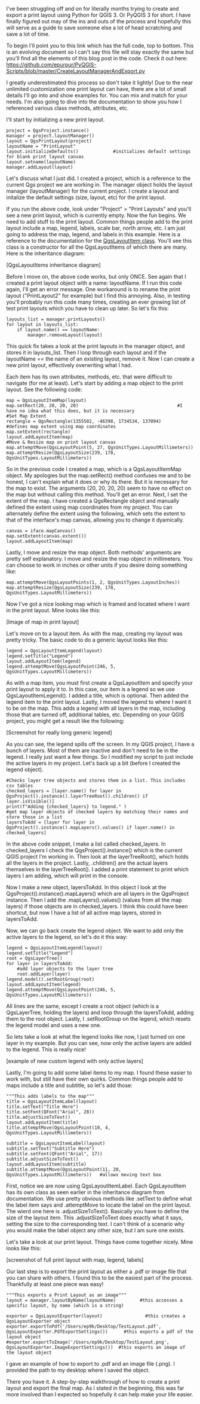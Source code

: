 I've been struggling off and on for literally months trying to create and export a print layout using Python for QGIS 3. Or
PyQGIS 3 for short. I have finally figured out may of the ins and outs of the process and hopefully this will serve
as a guide to save someone else a lot of head scratching and save a lot of time. 

To begin I'll point you to this link which has the full code, top to bottom. This is an evolving document so I can't say this
file will stay exactly the same but you'll find all the elements of this blog post in the code. Check it out here:
https://github.com/epurpur/PyQGIS-Scripts/blob/master/CreateLayoutManagerAndExport.py

I greatly underestimated this process so don't take it lightly! Due to the near unlimited customization one print layout can
have, there are a lot of small details I'll go into and show examples for. You can mix and match for your needs. I'm also
going to dive into the documentation to show you how I referenced various class methods, attributes, etc.

I'll start by initializing a new print layout.

    project = QgsProject.instance()         
    manager = project.layoutManager()       
    layout = QgsPrintLayout(project)        
    layoutName = "PrintLayout"
    layout.initializeDefaults()             #initializes default settings for blank print layout canvas
    layout.setname(layoutName)
    manager.addLayout(layout)

Let's discuss what I just did. I created a project, which is a reference to the current Qgs project we are working in.
The manager object holds the layout manager (layoutManager) for the current project. I create a layout and initalize the
default settings (size, layout, etc) for the print layout. 

If you run the above code, look under "Project" > "Print Layouts" and you'll see a new print layout, which is currently empty.
Now the fun begins. We need to add stuff to the print layout. Common things people add to the print layout include a map,
legend, labels, scale bar, north arrow, etc. I am just going to address the map, legend, and labels in this example. Here is
a reference to the documentation for the [QgsLayoutItem class](https://qgis.org/api/classQgsLayoutItem.html). You'll see this
class is a constructor for all the QgsLayoutItems of which there are many. Here is the inheritance diagram:

[QgsLayoutItems inheritance diagram]

Before I move on, the above code works, but only ONCE. See again that I created a print layout object with a name: layoutName.
If I run this code again, I'll get an error message. One workaround is to rename the print layout ("PrintLayout2" for example)
but I find this annoying. Also, in testing you'll probably run this code many times, creating an ever growing list of test
print layouts which you have to clean up later. So let's fix this:

    layouts_list = manager.printLayouts()
    for layout in layouts_list:
        if layout.name() == layoutName:
            manager.removeLayout(layout)
            
This quick fix takes a look at the print layouts in the manager object, and stores it in layouts_list. Then I loop through
each layout and if the layoutName == the name of an existing layout, remove it. Now I can create a new print layout,
effectively overwriting what I had. 

Each item has its own attributes, methods, etc. that were difficult to navigate (for me at least). Let's start by adding a
map object to the print layout. See the following code:

    map = QgsLayoutItemMap(layout)
    map.setRect(20, 20, 20, 20)                                     #I have no idea what this does, but it is necessary
    #Set Map Extent
    rectangle = QgsRectangle(1355502, -46398, 1734534, 137094)      #defines map extent using map coordinates
    map.setExtent(rectangle)
    layout.addLayoutItem(map)
    #Move & Resize map on print layout canvas
    map.attemptMove(QgsLayoutPoint(5, 27, QgsUnitTypes.LayoutMillimeters))
    map.attemptResize(QgsLayoutSize(239, 178, QgsUnitTypes.LayoutMillimeters))
    
So in the previous code I created a map, which is a QgsLayoutItemMap object. My apologies but the map.setRect() method 
confuses me and to be honest, I can't explain what it does or why its there. But it is necessary for the map to exist. 
The arguments (20, 20, 20, 20) seem to have no effect on the map but without calling this method. You'll get an error.
Next, I set the extent of the map. I have created a QgsRectangle object and manually defined the extent using map coordinates
from my project. You can alternately define the extent using the following, which sets the extent to that of the interface's
map canvas, allowing you to change it dyamically.

    canvas = iface.mapCanvas()
    map.setExtent(canvas.extent())
    layout.addLayoutItem(map)
    
Lastly, I move and resize the map object. Both methods' arguments are pretty self explanatory. I move and resize the map
object in millimeters. You can choose to work in inches or other units if you desire doing something like:

    map.attemptMove(QgsLayoutPoints(1, 2, QgsUnitTypes.LayoutInches))
    map.attemptResize(QgsLayoutSize(239, 178, QgsUnitTypes.LayoutMillimeters))

Now I've got a nice looking map which is framed and located where I want in the print layout. Mine looks like this:

[Image of map in print layout]


Let's move on to a layout item. As with the map, creating my layout was pretty tricky. The basic code to do a generic layout
looks like this:

    legend = QgsLayoutItemLegend(layout)
    legend.setTitle("Legend")
    layout.addLayoutItem(legend)
    legend.attemptMove(QgsLayoutPoint(246, 5, QgsUnitTypes.LayoutMillimeters))

As with a map item, you must first create a QgsLayoutItem and specify your print layout to apply it to. In this case, our item
is a legend so we use QgsLayoutItemLegend(). I added a title, which is optional. Then added the legend item to the print
layout. Lastly, I moved the legend to where I want it to be on the map.
This adds a legend with all layers in the map, including those that are turned off, additional tables, etc. Depending on
your QGIS project, you might get a result like the following:

[Screenshot for really long generic legend]
    
As you can see, the legend spills off the screen. In my QGIS project, I have a bunch of layers. Most of them are inactive
and don't need to be in the legend. I really just want a few things. So I modified my script to just include the active 
layers in my project. Let's back up a bit (before I created the legend object).

    #Checks layer tree objects and stores them in a list. This includes csv tables
    checked_layers = [layer.name() for layer in QgsProject().instance().layerTreeRoot().children() if layer.isVisible()]
    print(f"Adding {checked_layers} to legend." )
    #get map layer objects of checked layers by matching their names and store those in a list
    layersToAdd = [layer for layer in QgsProject().instance().mapLayers().values() if layer.name() in checked_layers]

In the above code snippet, I make a list called checked_layers. In checked_layers I check the QgsProject().instance() which
is the current QGIS project I'm working in. Then look at the layerTreeRoot(), which holds all the layers in the project.
Lastly, .children() are the actual layers themselves in the layerTreeRoot(). I added a print statement to print which layers
I am adding, which will print in the console. 

Now I make a new object, layersToAdd. In this object I look at the QgsProject().instance().mapLayers() which are all layers
in the QgsProject instance. Then I add the .mapLayers().values() (values from all the map layers) if those objects are in
checked_layers. I think this could have been shortcut, but now I have a list of all active map layers, stored in layersToAdd.

Now, we can go back create the legend object. We want to add only the active layers to the legend, so let's do it this way:

    legend = QgsLayoutItemLegend(layout)
    legend.setTitle("Legend")
    root = QgsLayerTree()
    for layer in layersToAdd:
        #add layer objects to the layer tree
        root.addLayer(layer)
    legend.model().setRootGroup(root)
    layout.addLayoutItem(legend)
    legend.attemptMove(QgsLayoutPoint(246, 5, QgsUnitTypes.LayoutMillimeters))

All lines are the same, except I create a root object (which is a QgsLayerTree, holding the layers)
and loop through the layersToAdd, adding them to the root object. Lastly, I .setRootGroup on the legend, which resets the 
legend model and uses a new one.

So lets take a look at what the legend looks like now, I just turned on one layer in my example. But you can see, now only
the active layers are added to the legend. This is really nice!

[example of new custom legend with only active layers]

Lastly, I'm going to add some label items to my map. I found these easier to work with, but still have their own quirks.
Common things people add to maps include a title and subtitle, so let's add those:


    """This adds labels to the map"""
    title = QgsLayoutItemLabel(layout)
    title.setText("Title Here")
    title.setFont(QFont("Arial", 28))
    title.adjustSizeToText()
    layout.addLayoutItem(title)
    title.attemptMove(QgsLayoutPoint(10, 4, QgsUnitTypes.LayoutMillimeters))

    subtitle = QgsLayoutItemLabel(layout)
    subtitle.setText("Subtitle Here")
    subtitle.setFont(QFont("Arial", 17))
    subtitle.adjustSizeToText()
    layout.addLayoutItem(subtitle)
    subtitle.attemptMove(QgsLayoutPoint(11, 20, QgsUnitTypes.LayoutMillimeters))   #allows moving text box
    
First, notice we are now using QgsLayoutItemLabel. Each QgsLayoutItem has its own class as seen earlier in the inheritance
diagram from documentation. We use pretty obvious methods like .setText to define what the label item says and .attemptMove
to locate the label on the print layout. The wierd one here is .adjustSizeToText(). Basically you have to define the size
of the layout item. This .adjustSizeToText does exactly what it says, setting the size to the corresponding text. I can't
think of a scenario why you would make the label object any other size, but I am sure one exists.

Let's take a look at our print layout. Things have come together nicely. Mine looks like this:

[screenshot of full print layout with map, legend, labels]

Our last step is to export the print layout as either a .pdf or image file that you can share with others. I found this to be
the easiest part of the process. Thankfully at least one piece was easy!


    """This exports a Print Layout as an image"""
    layout = manager.layoutByName(layoutName)         #this accesses a specific layout, by name (which is a string)

    exporter = QgsLayoutExporter(layout)                #this creates a QgsLayoutExporter object
    exporter.exportToPdf('/Users/ep9k/Desktop/TestLayout.pdf', QgsLayoutExporter.PdfExportSettings())      #this exports a pdf of the layout object
    #exporter.exportToImage('/Users/ep9k/Desktop/TestLayout.png', QgsLayoutExporter.ImageExportSettings())  #this exports an image of the layout object

I gave an example of how to export to .pdf and an image file (.png). I provided the path to my desktop where I saved the
object.

There you have it. A step-by-step walkthrough of how to create a print layout and export the final map. As I stated in the
beginning, this was far more involved than I expected so hopefully it can help make your life easier.
